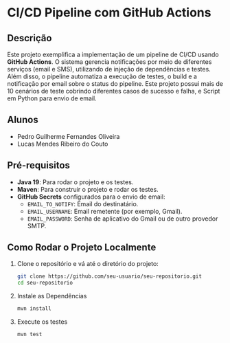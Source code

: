 # CI/CD Pipeline com GitHub Actions

## Descrição

Este projeto exemplifica a implementação de um pipeline de CI/CD usando **GitHub Actions**. O sistema gerencia notificações por meio de diferentes serviços (email e SMS), utilizando de injeção de dependências e testes. Além disso, o pipeline automatiza a execução de testes, o build e a notificação por email sobre o status do pipeline. Este projeto possui mais de 10 cenários de teste cobrindo diferentes casos de sucesso e falha, e Script em Python para envio de email.

## Alunos

- Pedro Guilherme Fernandes Oliveira
- Lucas Mendes Ribeiro do Couto

## Pré-requisitos

- **Java 19**: Para rodar o projeto e os testes.
- **Maven**: Para construir o projeto e rodar os testes.
- **GitHub Secrets** configurados para o envio de email:
  - `EMAIL_TO_NOTIFY`: Email do destinatário.
  - `EMAIL_USERNAME`: Email remetente (por exemplo, Gmail).
  - `EMAIL_PASSWORD`: Senha de aplicativo do Gmail ou de outro provedor SMTP.

## Como Rodar o Projeto Localmente

1. Clone o repositório e vá até o diretório do projeto:
   ```bash
   git clone https://github.com/seu-usuario/seu-repositorio.git
   cd seu-repositorio
2. Instale as Dependências
   ```bash
   mvn install
3. Execute os testes
   ```bash
   mvn test
